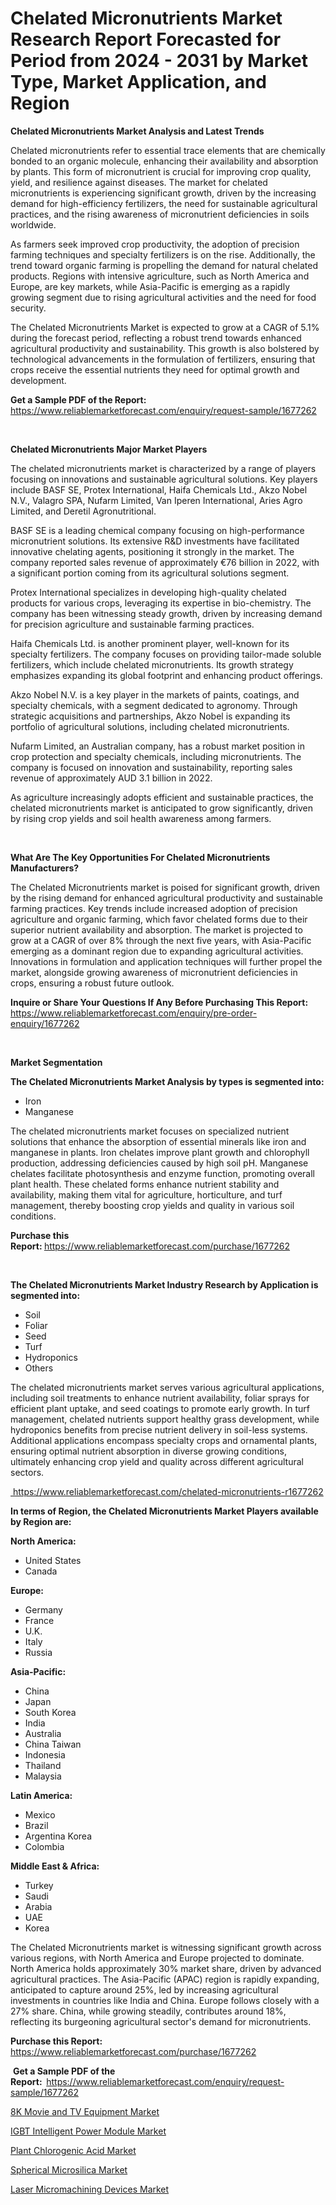 <p><h1>Chelated Micronutrients Market Research Report Forecasted for Period from 2024 -  2031 by Market Type, Market Application, and Region</h1></p><p><strong>Chelated Micronutrients Market Analysis and Latest Trends</strong></p>
<p><p>Chelated micronutrients refer to essential trace elements that are chemically bonded to an organic molecule, enhancing their availability and absorption by plants. This form of micronutrient is crucial for improving crop quality, yield, and resilience against diseases. The market for chelated micronutrients is experiencing significant growth, driven by the increasing demand for high-efficiency fertilizers, the need for sustainable agricultural practices, and the rising awareness of micronutrient deficiencies in soils worldwide.</p><p>As farmers seek improved crop productivity, the adoption of precision farming techniques and specialty fertilizers is on the rise. Additionally, the trend toward organic farming is propelling the demand for natural chelated products. Regions with intensive agriculture, such as North America and Europe, are key markets, while Asia-Pacific is emerging as a rapidly growing segment due to rising agricultural activities and the need for food security.</p><p>The Chelated Micronutrients Market is expected to grow at a CAGR of 5.1% during the forecast period, reflecting a robust trend towards enhanced agricultural productivity and sustainability. This growth is also bolstered by technological advancements in the formulation of fertilizers, ensuring that crops receive the essential nutrients they need for optimal growth and development.</p></p>
<p><strong>Get a Sample PDF of the Report:&nbsp;</strong> <a href="https://www.reliablemarketforecast.com/enquiry/request-sample/1677262?utm_campaign=1140&utm_medium=2&utm_source=Github&utm_content=ia&utm_term=12102024&utm_id=chelated-micronutrients">https://www.reliablemarketforecast.com/enquiry/request-sample/1677262</a></p>
<p>&nbsp;</p>
<p><strong>Chelated Micronutrients Major Market Players</strong></p>
<p><p>The chelated micronutrients market is characterized by a range of players focusing on innovations and sustainable agricultural solutions. Key players include BASF SE, Protex International, Haifa Chemicals Ltd., Akzo Nobel N.V., Valagro SPA, Nufarm Limited, Van Iperen International, Aries Agro Limited, and Deretil Agronutritional. </p><p>BASF SE is a leading chemical company focusing on high-performance micronutrient solutions. Its extensive R&D investments have facilitated innovative chelating agents, positioning it strongly in the market. The company reported sales revenue of approximately €76 billion in 2022, with a significant portion coming from its agricultural solutions segment. </p><p>Protex International specializes in developing high-quality chelated products for various crops, leveraging its expertise in bio-chemistry. The company has been witnessing steady growth, driven by increasing demand for precision agriculture and sustainable farming practices. </p><p>Haifa Chemicals Ltd. is another prominent player, well-known for its specialty fertilizers. The company focuses on providing tailor-made soluble fertilizers, which include chelated micronutrients. Its growth strategy emphasizes expanding its global footprint and enhancing product offerings. </p><p>Akzo Nobel N.V. is a key player in the markets of paints, coatings, and specialty chemicals, with a segment dedicated to agronomy. Through strategic acquisitions and partnerships, Akzo Nobel is expanding its portfolio of agricultural solutions, including chelated micronutrients. </p><p>Nufarm Limited, an Australian company, has a robust market position in crop protection and specialty chemicals, including micronutrients. The company is focused on innovation and sustainability, reporting sales revenue of approximately AUD 3.1 billion in 2022. </p><p>As agriculture increasingly adopts efficient and sustainable practices, the chelated micronutrients market is anticipated to grow significantly, driven by rising crop yields and soil health awareness among farmers.</p></p>
<p>&nbsp;</p>
<p><strong>What Are The Key Opportunities For Chelated Micronutrients Manufacturers?</strong></p>
<p><p>The Chelated Micronutrients market is poised for significant growth, driven by the rising demand for enhanced agricultural productivity and sustainable farming practices. Key trends include increased adoption of precision agriculture and organic farming, which favor chelated forms due to their superior nutrient availability and absorption. The market is projected to grow at a CAGR of over 8% through the next five years, with Asia-Pacific emerging as a dominant region due to expanding agricultural activities. Innovations in formulation and application techniques will further propel the market, alongside growing awareness of micronutrient deficiencies in crops, ensuring a robust future outlook.</p></p>
<p><strong>Inquire or Share Your Questions If Any Before Purchasing This Report:</strong> <a href="https://www.reliablemarketforecast.com/enquiry/pre-order-enquiry/1677262?utm_campaign=1140&utm_medium=2&utm_source=Github&utm_content=ia&utm_term=12102024&utm_id=chelated-micronutrients">https://www.reliablemarketforecast.com/enquiry/pre-order-enquiry/1677262</a></p>
<p>&nbsp;</p>
<p><strong>Market Segmentation</strong></p>
<p><strong>The Chelated Micronutrients Market Analysis by types is segmented into:</strong></p>
<p><ul><li>Iron</li><li>Manganese</li></ul></p>
<p><p>The chelated micronutrients market focuses on specialized nutrient solutions that enhance the absorption of essential minerals like iron and manganese in plants. Iron chelates improve plant growth and chlorophyll production, addressing deficiencies caused by high soil pH. Manganese chelates facilitate photosynthesis and enzyme function, promoting overall plant health. These chelated forms enhance nutrient stability and availability, making them vital for agriculture, horticulture, and turf management, thereby boosting crop yields and quality in various soil conditions.</p></p>
<p><strong>Purchase this Report:&nbsp;</strong><a href="https://www.reliablemarketforecast.com/purchase/1677262?utm_campaign=1140&utm_medium=2&utm_source=Github&utm_content=ia&utm_term=12102024&utm_id=chelated-micronutrients">https://www.reliablemarketforecast.com/purchase/1677262</a></p>
<p>&nbsp;</p>
<p><strong>The Chelated Micronutrients Market Industry Research by Application is segmented into:</strong></p>
<p><ul><li>Soil</li><li>Foliar</li><li>Seed</li><li>Turf</li><li>Hydroponics</li><li>Others</li></ul></p>
<p><p>The chelated micronutrients market serves various agricultural applications, including soil treatments to enhance nutrient availability, foliar sprays for efficient plant uptake, and seed coatings to promote early growth. In turf management, chelated nutrients support healthy grass development, while hydroponics benefits from precise nutrient delivery in soil-less systems. Additional applications encompass specialty crops and ornamental plants, ensuring optimal nutrient absorption in diverse growing conditions, ultimately enhancing crop yield and quality across different agricultural sectors.</p></p>
<p><a href="https://www.reliablemarketforecast.com/chelated-micronutrients-r1677262?utm_campaign=1140&utm_medium=2&utm_source=Github&utm_content=ia&utm_term=12102024&utm_id=chelated-micronutrients">&nbsp;https://www.reliablemarketforecast.com/chelated-micronutrients-r1677262</a></p>
<p><strong>In terms of Region, the Chelated Micronutrients Market Players available by Region are:</strong></p>
<p>
    <p> <strong> North America: </strong>
        <ul>
            <li>United States</li>
            <li>Canada</li>
        </ul>
        </p> 
    <p> <strong> Europe: </strong>
        <ul>
            <li>Germany</li>
            <li>France</li>
            <li>U.K.</li>
            <li>Italy</li>
            <li>Russia</li>
        </ul>
        </p> 
    <p> <strong> Asia-Pacific: </strong>
        <ul>
            <li>China</li>
            <li>Japan</li>
            <li>South Korea</li>
            <li>India</li>
            <li>Australia</li>
            <li>China Taiwan</li>
            <li>Indonesia</li>
            <li>Thailand</li>
            <li>Malaysia</li>
        </ul>
        </p> 
    <p> <strong> Latin America: </strong>
        <ul>
            <li>Mexico</li>
            <li>Brazil</li>
            <li>Argentina Korea</li>
            <li>Colombia</li>
        </ul>
        </p> 
    <p> <strong> Middle East & Africa: </strong>
        <ul>
            <li>Turkey</li>
            <li>Saudi</li>
            <li>Arabia</li>
            <li>UAE</li>
            <li>Korea</li>
        </ul>
    </p>
    </p>
<p><p>The Chelated Micronutrients market is witnessing significant growth across various regions, with North America and Europe projected to dominate. North America holds approximately 30% market share, driven by advanced agricultural practices. The Asia-Pacific (APAC) region is rapidly expanding, anticipated to capture around 25%, led by increasing agricultural investments in countries like India and China. Europe follows closely with a 27% share. China, while growing steadily, contributes around 18%, reflecting its burgeoning agricultural sector's demand for micronutrients.</p></p>
<p><strong>Purchase this Report: </strong><a href="https://www.reliablemarketforecast.com/purchase/1677262?utm_campaign=1140&utm_medium=2&utm_source=Github&utm_content=ia&utm_term=12102024&utm_id=chelated-micronutrients">https://www.reliablemarketforecast.com/purchase/1677262</a></p>
<p>&nbsp;<strong>Get a Sample PDF of the Report:&nbsp;&nbsp;</strong><a href="https://www.reliablemarketforecast.com/enquiry/request-sample/1677262?utm_campaign=1140&utm_medium=2&utm_source=Github&utm_content=ia&utm_term=12102024&utm_id=chelated-micronutrients">https://www.reliablemarketforecast.com/enquiry/request-sample/1677262</a></p>
<p><strong></strong></p>
<p><p><a href="https://www.linkedin.com/pulse/strategic-market-insights-global-8k-movie-tv-equipment-oxrce?utm_campaign=1140&utm_medium=2&utm_source=Github&utm_content=ia&utm_term=12102024&utm_id=chelated-micronutrients">8K Movie and TV Equipment Market</a></p><p><a href="https://github.com/SamiaChowdhury801/Market-Research-Report-List-1/blob/main/igbt-intelligent-power-module-market.md?utm_campaign=1140&utm_medium=2&utm_source=Github&utm_content=ia&utm_term=12102024&utm_id=chelated-micronutrients">IGBT Intelligent Power Module Market</a></p><p><a href="https://github.com/BellAuer/Market-Research-Report-List-1/blob/main/plant-chlorogenic-acid-market.md?utm_campaign=1140&utm_medium=2&utm_source=Github&utm_content=ia&utm_term=12102024&utm_id=chelated-micronutrients">Plant Chlorogenic Acid Market</a></p><p><a href="https://www.linkedin.com/pulse/spherical-microsilica-industry-forecast-market-shifts-strategic-vssyc?utm_campaign=1140&utm_medium=2&utm_source=Github&utm_content=ia&utm_term=12102024&utm_id=chelated-micronutrients">Spherical Microsilica Market</a></p><p><a href="https://www.linkedin.com/pulse/market-insights-global-laser-micromachining-devices-forecast-twxhf?utm_campaign=1140&utm_medium=2&utm_source=Github&utm_content=ia&utm_term=12102024&utm_id=chelated-micronutrients">Laser Micromachining Devices Market</a></p></p>
